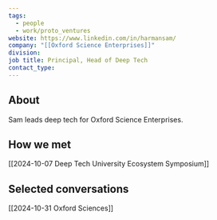 ```yaml
---
tags:
  - people
  - work/proto_ventures
website: https://www.linkedin.com/in/harmansam/
company: "[[Oxford Science Enterprises]]"
division: 
job title: Principal, Head of Deep Tech
contact_type: 
---
```

## About
Sam leads deep tech for Oxford Science Enterprises.

## How we met
[[2024-10-07 Deep Tech University Ecosystem Symposium]]

## Selected conversations
[[2024-10-31 Oxford Sciences]]
